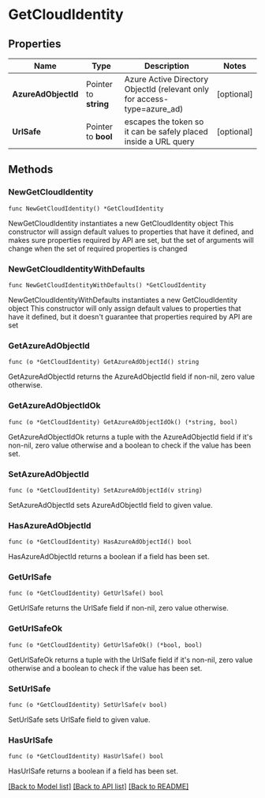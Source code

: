 # GetCloudIdentity

## Properties

Name | Type | Description | Notes
------------ | ------------- | ------------- | -------------
**AzureAdObjectId** | Pointer to **string** | Azure Active Directory ObjectId (relevant only for access-type&#x3D;azure_ad) | [optional] 
**UrlSafe** | Pointer to **bool** | escapes the token so it can be safely placed inside a URL query | [optional] 

## Methods

### NewGetCloudIdentity

`func NewGetCloudIdentity() *GetCloudIdentity`

NewGetCloudIdentity instantiates a new GetCloudIdentity object
This constructor will assign default values to properties that have it defined,
and makes sure properties required by API are set, but the set of arguments
will change when the set of required properties is changed

### NewGetCloudIdentityWithDefaults

`func NewGetCloudIdentityWithDefaults() *GetCloudIdentity`

NewGetCloudIdentityWithDefaults instantiates a new GetCloudIdentity object
This constructor will only assign default values to properties that have it defined,
but it doesn't guarantee that properties required by API are set

### GetAzureAdObjectId

`func (o *GetCloudIdentity) GetAzureAdObjectId() string`

GetAzureAdObjectId returns the AzureAdObjectId field if non-nil, zero value otherwise.

### GetAzureAdObjectIdOk

`func (o *GetCloudIdentity) GetAzureAdObjectIdOk() (*string, bool)`

GetAzureAdObjectIdOk returns a tuple with the AzureAdObjectId field if it's non-nil, zero value otherwise
and a boolean to check if the value has been set.

### SetAzureAdObjectId

`func (o *GetCloudIdentity) SetAzureAdObjectId(v string)`

SetAzureAdObjectId sets AzureAdObjectId field to given value.

### HasAzureAdObjectId

`func (o *GetCloudIdentity) HasAzureAdObjectId() bool`

HasAzureAdObjectId returns a boolean if a field has been set.

### GetUrlSafe

`func (o *GetCloudIdentity) GetUrlSafe() bool`

GetUrlSafe returns the UrlSafe field if non-nil, zero value otherwise.

### GetUrlSafeOk

`func (o *GetCloudIdentity) GetUrlSafeOk() (*bool, bool)`

GetUrlSafeOk returns a tuple with the UrlSafe field if it's non-nil, zero value otherwise
and a boolean to check if the value has been set.

### SetUrlSafe

`func (o *GetCloudIdentity) SetUrlSafe(v bool)`

SetUrlSafe sets UrlSafe field to given value.

### HasUrlSafe

`func (o *GetCloudIdentity) HasUrlSafe() bool`

HasUrlSafe returns a boolean if a field has been set.


[[Back to Model list]](../README.md#documentation-for-models) [[Back to API list]](../README.md#documentation-for-api-endpoints) [[Back to README]](../README.md)


